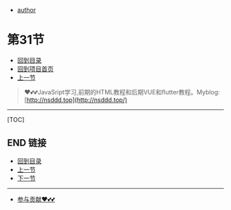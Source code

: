 + [author](https://github.com/3293172751)
# 第31节
+ [回到目录](../README.md)
+ [回到项目首页](../../README.md)
+ [上一节](30.md)
> ❤️💕💕JavaSript学习,前期的HTML教程和后期VUE和flutter教程。Myblog:[http://nsddd.top](http://nsddd.top/)
---
[TOC]





## END 链接
+ [回到目录](../README.md)
+ [上一节](30.md)
+ [下一节](32.md)
---
+ [参与贡献❤️💕💕](https://github.com/3293172751/CS_COURSE/blob/master/Git/git-contributor.md)
